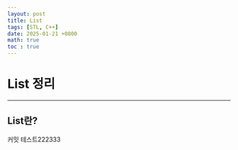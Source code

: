 ```yaml
---
layout: post
title: List
tags: [STL, C++]
date: 2025-01-21 +0800
math: true
toc : true
---
```


# List 정리

****

## List란?

커밋 테스트222333
